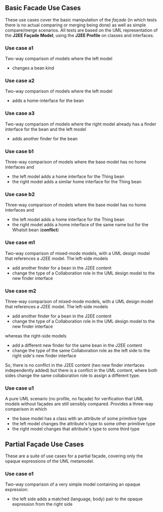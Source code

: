 ## Basic Facade Use Cases

These use cases cover the basic manipulation of the *façade* (in which tests
there is no actual comparing or merging being done) as well as simple
compare/merge scenarios.  All tests are based on the UML representation
of the **J2EE Façade Model**, using the **J2EE Profile** on classes and interfaces.

### Use case a1

Two-way comparison of models where the left model

* changes a bean kind

### Use case a2

Two-way comparison of models where the left model

* adds a home-interface for the bean

### Use case a3

Two-way comparison of models where the right model already has a finder
interface for the bean and the left model

* adds another finder for the bean

### Use case b1

Three-way comparison of models where the base model has no home interfaces
and

* the left model adds a home interface for the Thing bean
* the right model adds a similar home interface for the Thing bean

### Use case b2

Three-way comparison of models where the base model has no home interfaces
and

* the left model adds a home interface for the Thing bean
* the right model adds a home interface of the same name
but for the Whatsit bean (**conflict**)

### Use case m1

Two-way comparison of mixed-mode models, with a UML design model that references a J2EE model.  The left-side models

* add another finder for a bean in the J2EE content
* change the type of a Collaboration role in the UML design model to the new finder interface

### Use case m2

Three-way comparison of mixed-mode models, with a UML design model that references a J2EE model.  The left-side models

* add another finder for a bean in the J2EE content
* change the type of a Collaboration role in the UML design model to the new finder interface

whereas the right-side models

* add a different new finder for the same bean in the J2EE content
* change the type of the same Collaboration role as the left side to the right side's new finder interface

So, there is no conflict in the J2EE content (two new finder interfaces independently added) but
there is a conflict in the UML content, where both sides change the same collaboration role to
assign a different type.

### Use case u1

A pure UML scenario (no profile, no façade) for verification that UML models
without façades are still sensibly compared.  Provides a three-way comparison
in which

* the base model has a class with an attribute of some primitive type
* the left model changes the attribute's type to some other primitive type
* the right model changes that attribute's type to some third type

## Partial Façade Use Cases

These are a suite of use cases for a partial façade, covering only the opaque expressions
of the UML metamodel.

### Use case o1

Two-way comparison of a very simple model containing an opaque expression:

* the left side adds a matched (language, body) pair to the opaque expression from the right side
